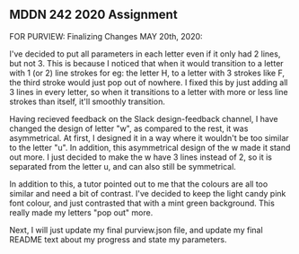 ## MDDN 242 2020 Assignment

FOR PURVIEW: Finalizing Changes
MAY 20th, 2020:

I've decided to put all parameters in each letter even if it only had 2 lines, but not 3. This is because I noticed that when it would transition to a letter with 1 (or 2) line strokes for eg: the letter H, to a letter with 3 strokes like F, the third stroke would just pop out of nowhere. I fixed this by just adding all 3 lines in every letter, so when it transitions to a letter with more or less line strokes than itself, it'll smoothly transition.

Having recieved feedback on the Slack design-feedback channel, I have changed the design of letter "w", as compared to the rest, it was asymmetrical. At first, I designed it in a way where it wouldn't be too similar to the letter "u". In addition, this asymmetrical design of the w made it stand out more. I just decided to make the w have 3 lines instead of 2, so it is separated from the letter u, and can also still be symmetrical.

In addition to this, a tutor pointed out to me that the colours are all too similar and need a bit of contrast. I've decided to keep the light candy pink font colour, and just contrasted that with a mint green background. This really made my letters "pop out" more.

Next, I will just update my final purview.json file, and update my final README text about my progress and state my parameters.
